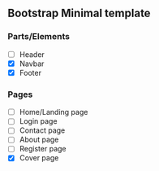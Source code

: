 ## Bootstrap Minimal template

### Parts/Elements

- [ ] Header
- [x] Navbar
- [x] Footer

### Pages

- [ ] Home/Landing page
- [ ] Login page
- [ ] Contact page
- [ ] About page
- [ ] Register page
- [x] Cover page
